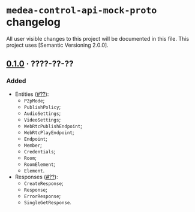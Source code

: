 `medea-control-api-mock-proto` changelog
==================================

All user visible changes to this project will be documented in this file. This project uses [Semantic Versioning 2.0.0].

## [0.1.0] · ????-??-??
[0.1.0]: /../../tree/medea-control-api-mock-proto-0.1.0/proto/control-api-mock

### Added

- Entities ([#??]):
    - `P2pMode`;
    - `PublishPolicy`;
    - `AudioSettings`;
    - `VideoSettings`;
    - `WebRtcPublishEndpoint`;
    - `WebRtcPlayEndpoint`;
    - `Endpoint`;
    - `Member`;
    - `Credentials`;
    - `Room`;
    - `RoomElement`;
    - `Element`.
- Responses ([#??]):
    - `CreateResponse`;
    - `Response`;
    - `ErrorResponse`;
    - `SingleGetResponse`.

[#??]: /../../pull/??
